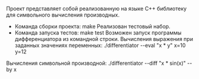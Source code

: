 Проект представляет собой реализованную на языке C++ библиотеку для символьного вычисления производных.
- Команда сборки проекта: make
Реализован тестовый набор.
- Команда запуска тестов: make test
Возможен запуск программы дифференциатора из командной строки.
Вычисления выражения при заданных значениях переменных:
./differentiator --eval "x * y" x=10 y=12

Вычисления символьной производной:
./differentiator --diff "x * sin(x)" --by x
